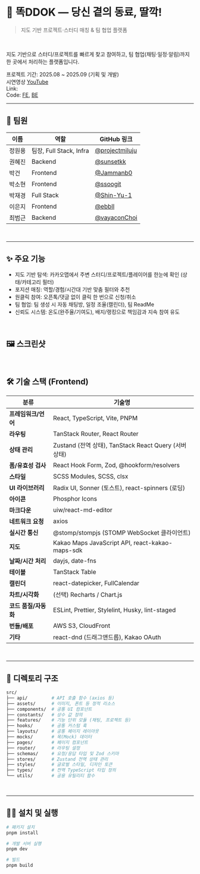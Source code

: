 # 📖 똑DDOK — 당신 곁의 동료, 딸깍!

> 지도 기반 프로젝트·스터디 매칭 & 팀 협업 플랫폼 

<br />

지도 기반으로 스터디/프로젝트를 빠르게 찾고 참여하고, 팀 협업(채팅·일정·알림)까지 한 곳에서 처리하는 플랫폼입니다.   

프로젝트 기간: 2025.08 ~ 2025.09 (기획 및 개발)   
시연영상 [YouTube](https://youtu.be/tJxeeBno15E?si=37zNZ9FemquKkHhN)   
Link:   
Code: [FE](https://github.com/DeepDirect/ddok-fe), [BE](https://github.com/DeepDirect/ddok-be)   

---

## 🫶 팀원
| 이름      | 역할                 | GitHub 링크                                     |
|----------|--------------------|------------------------------------------------|
| 정원용     | 팀장, Full Stack, Infra    | [@projectmiluju](https://github.com/jihun-dev) |
| 권혜진     | Backend            | [@sunsetkk](https://github.com/sunsetkk)       |
| 박건      | Frontend            | [@Jammanb0](https://github.com/Jammanb0)       |
| 박소현     | Frontend           | [@ssoogit](https://github.com/ssoogit)         |
| 박재경     | Full Stack  | [@Shin-Yu-1](https://github.com/Shin-Yu-1) |
| 이은지     | Frontend           | [@ebbll](https://github.com/ebbll)             |
| 최범근     | Backend            | [@vayaconChoi](https://github.com/vayaconChoi) |

<br />

---

## ✨ 주요 기능

- 지도 기반 탐색: 카카오맵에서 주변 스터디/프로젝트/플레이어를 한눈에 확인 (상태/카테고리 필터)
- 포지션 매칭: 역할/경험/시간대 기반 맞춤 필터와 추천
- 원클릭 참여: 오픈톡/댓글 없이 클릭 한 번으로 신청/취소
- 팀 협업: 팀 생성 시 자동 채팅방, 일정 조율(캘린더), 팀 ReadMe
- 신뢰도 시스템: 온도(완주율/기여도), 배지/랭킹으로 책임감과 지속 참여 유도

<br/>

## 🖼️ 스크린샷

<br/>

## 🛠️ 기술 스택 (Frontend)

| 분류                | 기술명                                                                                 |
|-------------------|--------------------------------------------------------------------------------------|
| **프레임워크/언어**    | React, TypeScript, Vite, PNPM                                                      |
| **라우팅**           | TanStack Router, React Router                                                       |
| **상태 관리**         | Zustand (전역 상태), TanStack React Query (서버 상태)                              |
| **폼/유효성 검사**     | React Hook Form, Zod, @hookform/resolvers                                          |
| **스타일**           | SCSS Modules, SCSS, clsx                                                           |
| **UI 라이브러리**      | Radix UI, Sonner (토스트), react-spinners (로딩)                                   |
| **아이콘**           | Phosphor Icons                                                                      |
| **마크다운**          | uiw/react-md-editor                                                                |
| **네트워크 요청**      | axios                                                                              |
| **실시간 통신**       | @stomp/stompjs (STOMP WebSocket 클라이언트)                                         |
| **지도**             | Kakao Maps JavaScript API, react-kakao-maps-sdk                                     |
| **날짜/시간 처리**     | dayjs, date-fns                                                                    |
| **테이블**           | TanStack Table                                                                     |
| **캘린더**           | react-datepicker, FullCalendar                                                     |
| **차트/시각화**       | (선택) Recharts / Chart.js                                                         |
| **코드 품질/자동화**    | ESLint, Prettier, Stylelint, Husky, lint-staged                                   |
| **번들/배포**         | AWS S3, CloudFront                                                                 |
| **기타**             | react-dnd (드래그앤드롭), Kakao OAuth                                               |


<br />

---

## 📁 디렉토리 구조

```bash
src/
├── api/         # API 호출 함수 (axios 등)
├── assets/      # 이미지, 폰트 등 정적 리소스
├── components/  # 공통 UI 컴포넌트
├── constants/   # 상수 값 정의
├── features/    # 기능 단위 모듈 (채팅, 프로젝트 등)
├── hooks/       # 공통 커스텀 훅
├── layouts/     # 공통 페이지 레이아웃
├── mocks/       # 목(Mock) 데이터
├── pages/       # 페이지 컴포넌트
├── router/      # 라우팅 설정
├── schemas/     # 요청/응답 타입 및 Zod 스키마
├── stores/      # Zustand 전역 상태 관리
├── styles/      # 글로벌 스타일, 디자인 토큰
├── types/       # 전역 TypeScript 타입 정의
└── utils/       # 공용 유틸리티 함수
```

<br />

---

## 🏃‍➡️ 설치 및 실행
```bash
# 패키지 설치
pnpm install

# 개발 서버 실행
pnpm dev

# 빌드
pnpm build
```
